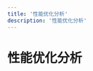 ```yaml
---
title: '性能优化分析'
description: '性能优化分析'
---
```


# 性能优化分析

<!-- #### eg.

- https://juejin.cn/collection/6845243832720687112 -->

